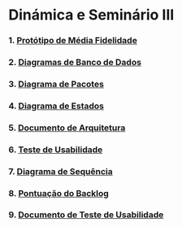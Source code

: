 # Dinámica e Seminário III

### 1.  [Protótipo de Média Fidelidade](docs/DS/dinamica-e-seminario-3/PrototipoMediaFidelidade.md)
### 2.  [Diagramas de Banco de Dados](docs/DS/dinamica-e-seminario-3/DiagramasBancoDeDados.md)
### 3.  [Diagrama de Pacotes](docs/DS/dinamica-e-seminario-3/DiagramaPacotes.md)
### 4.  [Diagrama de Estados](docs/DS/dinamica-e-seminario-3/DiagramaEstados.md)
### 5.  [Documento de Arquitetura](docs/DS/dinamica-e-seminario-3/DocumentoDeArquitetura.md)
### 6.  [Teste de Usabilidade](docs/DS/dinamica-e-seminario-3/TesteDeUsabilidadeWireframe.md)
### 7.  [Diagrama de Sequência](docs/DS/dinamica-e-seminario-3/DiagramaSequencia.md)
### 8.  [Pontuação do Backlog](docs/DS/dinamica-e-seminario-3/PontuacaoBacklog.md)
### 9.  [Documento de Teste de Usabilidade](docs/DS/dinamica-e-seminario-3/TesteDeUsabilidadeWireframe.md)
